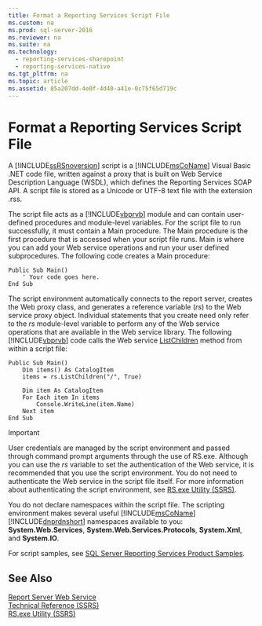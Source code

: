 ```yaml
---
title: Format a Reporting Services Script File
ms.custom: na
ms.prod: sql-server-2016
ms.reviewer: na
ms.suite: na
ms.technology: 
  - reporting-services-sharepoint
  - reporting-services-native
ms.tgt_pltfrm: na
ms.topic: article
ms.assetid: 85a207dd-4e0f-4d40-a41e-0c75f65d719c
---
```

# Format a Reporting Services Script File
  A [!INCLUDE[ssRSnoversion](../../Token/Other/ssRSnoversion_md.md)] script is a [!INCLUDE[msCoName](../../Token/Other/msCoName_md.md)] Visual Basic .NET code file, written against a proxy that is built on Web Service Description Language \(WSDL\), which defines the Reporting Services SOAP API. A script file is stored as a Unicode or UTF\-8 text file with the extension .rss.  
  
 The script file acts as a [!INCLUDE[vbprvb](../../Token/Other/vbprvb_md.md)] module and can contain user\-defined procedures and module\-level variables. For the script file to run successfully, it must contain a Main procedure. The Main procedure is the first procedure that is accessed when your script file runs. Main is where you can add your Web service operations and run your user defined subprocedures. The following code creates a Main procedure:  
  
```  
Public Sub Main()  
    ' Your code goes here.  
End Sub  
```  
  
 The script environment automatically connects to the report server, creates the Web proxy class, and generates a reference variable \(*rs*\) to the Web service proxy object. Individual statements that you create need only refer to the *rs* module\-level variable to perform any of the Web service operations that are available in the Web service library. The following [!INCLUDE[vbprvb](../../Token/Other/vbprvb_md.md)] code calls the Web service [ListChildren](assetId:///M:ReportService2010.ReportingService2010.ListChildren(System.String,System.Boolean)) method from within a script file:  
  
```  
Public Sub Main()  
    Dim items() As CatalogItem  
    items = rs.ListChildren("/", True)  
  
    Dim item As CatalogItem  
    For Each item In items  
        Console.WriteLine(item.Name)  
    Next item  
End Sub   
```  
  
> [!IMPORTANT]  
>  User credentials are managed by the script environment and passed through command prompt arguments through the use of RS.exe. Although you can use the *rs* variable to set the authentication of the Web service, it is recommended that you use the script environment. You do not need to authenticate the Web service in the script file itself. For more information about authenticating the script environment, see [RS.exe Utility &#40;SSRS&#41;](../../Topics/TopicNameNotContainA/RS.exe-Utility--SSRS-.md).  
  
 You do not declare namespaces within the script file. The scripting environment makes several useful [!INCLUDE[msCoName](../../Token/Other/msCoName_md.md)] [!INCLUDE[dnprdnshort](../../Token/Other/dnprdnshort_md.md)] namespaces available to you: **System.Web.Services**, **System.Web.Services.Protocols**, **System.Xml**, and **System.IO**.  
  
 For script samples, see [SQL Server Reporting Services Product Samples](http://go.microsoft.com/fwlink/?LinkId=177889).  
  
## See Also  
 [Report Server Web Service](../Topic/Report%20Server%20Web%20Service.md)   
 [Technical Reference &#40;SSRS&#41;](../../Topics/TopicNameNotContainA/Technical-Reference--SSRS-.md)   
 [RS.exe Utility &#40;SSRS&#41;](../../Topics/TopicNameNotContainA/RS.exe-Utility--SSRS-.md)  
  
  